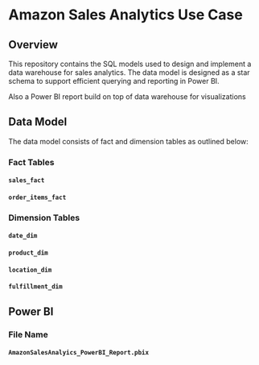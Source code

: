 # Amazon Sales Analytics Use Case

## Overview

This repository contains the SQL models used to design and implement a data warehouse for sales analytics. The data model is designed as a star schema to support efficient querying and reporting in Power BI.

Also a Power BI report build on top of data warehouse for visualizations

## Data Model

The data model consists of fact and dimension tables as outlined below:

### Fact Tables

#### `sales_fact`

#### `order_items_fact`

### Dimension Tables

#### `date_dim`

#### `product_dim`

#### `location_dim`

#### `fulfillment_dim`

## Power BI

### File Name

#### `AmazonSalesAnalyics_PowerBI_Report.pbix`